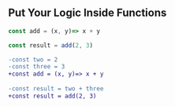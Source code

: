 ## Put Your Logic Inside Functions

```js
const add = (x, y)=> x + y

const result = add(2, 3)
```

```diff
-const two = 2
-const three = 3
+const add = (x, y)=> x + y
 
-const result = two + three 
+const result = add(2, 3) 
```